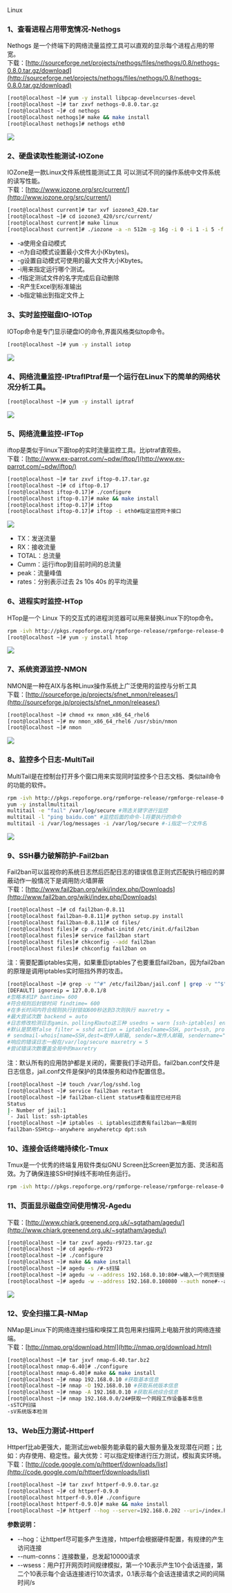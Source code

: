 Linux
<a name="wDMmQ"></a>
### 1、查看进程占用带宽情况-Nethogs
Nethogs 是一个终端下的网络流量监控工具可以直观的显示每个进程占用的带宽。<br />下载：[http://sourceforge.net/projects/nethogs/files/nethogs/0.8/nethogs-0.8.0.tar.gz/download](http://sourceforge.net/projects/nethogs/files/nethogs/0.8/nethogs-0.8.0.tar.gz/download)
```bash
[root@localhost ~]# yum -y install libpcap-develncurses-devel 
[root@localhost ~]# tar zxvf nethogs-0.8.0.tar.gz 
[root@localhost ~]# cd nethogs 
[root@localhost nethogs]# make && make install 
[root@localhost nethogs]# nethogs eth0
```
![](https://cdn.nlark.com/yuque/0/2020/webp/396745/1600699467946-a5664336-3ffb-48bd-8550-d565075822d8.webp#averageHue=%23474846&height=90&id=GZqn1&originHeight=90&originWidth=795&originalType=binary&ratio=1&rotation=0&showTitle=false&size=0&status=done&style=none&title=&width=795)
<a name="0FtOz"></a>
### 2、硬盘读取性能测试-IOZone
IOZone是一款Linux文件系统性能测试工具 可以测试不同的操作系统中文件系统的读写性能。<br />下载：[http://www.iozone.org/src/current/](http://www.iozone.org/src/current/)
```bash
[root@localhost current]# tar xvf iozone3_420.tar 
[root@localhost ~]# cd iozone3_420/src/current/ 
[root@localhost current]# make linux 
[root@localhost current]# ./iozone -a -n 512m -g 16g -i 0 -i 1 -i 5 -f /mnt/iozone -Rb ./iozone.xls
```

- -a使用全自动模式
- -n为自动模式设置最小文件大小(Kbytes)。
- -g设置自动模式可使用的最大文件大小Kbytes。
- -i用来指定运行哪个测试。
- -f指定测试文件的名字完成后自动删除
- -R产生Excel到标准输出
- -b指定输出到指定文件上
<a name="fPPxs"></a>
### 3、实时监控磁盘IO-IOTop
IOTop命令是专门显示硬盘IO的命令,界面风格类似top命令。
```bash
[root@localhost ~]# yum -y install iotop
```
![](https://cdn.nlark.com/yuque/0/2020/webp/396745/1600699467919-3302bff7-7d21-431a-bdf3-8c7c7ab18346.webp#averageHue=%2342433c&height=349&id=Sd83A&originHeight=349&originWidth=785&originalType=binary&ratio=1&rotation=0&showTitle=false&size=0&status=done&style=none&title=&width=785)
<a name="2ONCI"></a>
### 4、网络流量监控-IPtrafIPtraf是一个运行在Linux下的简单的网络状况分析工具。
```bash
[root@localhost ~]# yum -y install iptraf
```
![](https://cdn.nlark.com/yuque/0/2020/webp/396745/1600699467996-e2a81e18-2cb6-4072-80f0-6becb10352e3.webp#averageHue=%23efece4&height=363&id=ThlPE&originHeight=363&originWidth=791&originalType=binary&ratio=1&rotation=0&showTitle=false&size=0&status=done&style=shadow&title=&width=791)
<a name="7EKhA"></a>
### 5、网络流量监控-IFTop
iftop是类似于linux下面top的实时流量监控工具。比iptraf直观些。<br />下载：[http://www.ex-parrot.com/~pdw/iftop/](http://www.ex-parrot.com/~pdw/iftop/)
```bash
[root@localhost ~]# tar zxvf iftop-0.17.tar.gz 
[root@localhost ~]# cd iftop-0.17 
[root@localhost iftop-0.17]# ./configure 
[root@localhost iftop-0.17]# make && make install 
[root@localhost iftop-0.17]# iftop 
[root@localhost iftop-0.17]# iftop -i eth0#指定监控网卡接口
```
![](https://cdn.nlark.com/yuque/0/2020/webp/396745/1600699468046-9432f903-3967-4b21-bc3b-f0480613cd6c.webp#averageHue=%23131519&height=349&id=l4pw7&originHeight=349&originWidth=792&originalType=binary&ratio=1&rotation=0&showTitle=false&size=0&status=done&style=none&title=&width=792)

- TX：发送流量
- RX：接收流量
- TOTAL：总流量
- Cumm：运行iftop到目前时间的总流量
- peak：流量峰值
- rates：分别表示过去 2s 10s 40s 的平均流量
<a name="PUCFW"></a>
### 6、进程实时监控-HTop
HTop是一个 Linux 下的交互式的进程浏览器可以用来替换Linux下的top命令。
```bash
rpm -ivh http://pkgs.repoforge.org/rpmforge-release/rpmforge-release-0.5.2-2.el6.rf.x86_64.rpm（安装第三方YUM源）
[root@localhost ~]# yum -y install htop
```
![](https://cdn.nlark.com/yuque/0/2020/webp/396745/1600699467978-ca651c34-1ce8-4a3c-8454-2c20e4df61bb.webp#averageHue=%2343443e&height=362&id=h4kxw&originHeight=362&originWidth=793&originalType=binary&ratio=1&rotation=0&showTitle=false&size=0&status=done&style=none&title=&width=793)
<a name="X2svC"></a>
### 7、系统资源监控-NMON
NMON是一种在AIX与各种Linux操作系统上广泛使用的监控与分析工具<br />下载：[http://sourceforge.jp/projects/sfnet_nmon/releases/](http://sourceforge.jp/projects/sfnet_nmon/releases/)
```bash
[root@localhost ~]# chmod +x nmon_x86_64_rhel6 
[root@localhost ~]# mv nmon_x86_64_rhel6 /usr/sbin/nmon 
[root@localhost ~]# nmon
```
![](https://cdn.nlark.com/yuque/0/2020/webp/396745/1600699467996-a241bd93-06f6-4650-abaa-7ace25e57308.webp#height=245&id=YaRr2&originHeight=245&originWidth=788&originalType=binary&ratio=1&rotation=0&showTitle=false&size=0&status=done&style=none&title=&width=788)
<a name="rPmAJ"></a>
### 8、监控多个日志-MultiTail
MultiTail是在控制台打开多个窗口用来实现同时监控多个日志文档、类似tail命令的功能的软件。
```bash
rpm -ivh http://pkgs.repoforge.org/rpmforge-release/rpmforge-release-0.5.2-2.el6.rf.x86_64.rpm （安装第三方YUM源）
yum -y installmultitail 
multitail -e "fail" /var/log/secure #筛选关键字进行监控 
multitail -l "ping baidu.com" #监控后面的命令-l将要执行的命令 
multitail -i /var/log/messages -i /var/log/secure #-i指定一个文件名
```
![](https://cdn.nlark.com/yuque/0/2020/webp/396745/1600699468058-e0d3b6d7-ca62-4398-9838-e8f77c747ad1.webp#height=354&id=MIVVk&originHeight=354&originWidth=793&originalType=binary&ratio=1&rotation=0&showTitle=false&size=0&status=done&style=none&title=&width=793)
<a name="SOzeP"></a>
### 9、SSH暴力破解防护-Fail2ban
Fail2ban可以监视你的系统日志然后匹配日志的错误信息正则式匹配执行相应的屏蔽动作一般情况下是调用防火墙屏蔽<br />下载：[http://www.fail2ban.org/wiki/index.php/Downloads](http://www.fail2ban.org/wiki/index.php/Downloads)
```bash
[root@localhost ~]# cd fail2ban-0.8.11
[root@localhost fail2ban-0.8.11]# python setup.py install
[root@localhost fail2ban-0.8.11]# cd files/
[root@localhost files]# cp ./redhat-initd /etc/init.d/fail2ban 
[root@localhost files]# service fail2ban start
[root@localhost files]# chkconfig --add fail2ban
[root@localhost files]# chkconfig fail2ban on
```
注：需要配置iptables实用，如果重启iptables了也要重启fail2ban，因为fail2ban的原理是调用iptables实时阻挡外界的攻击。
```bash
[root@localhost ~]# grep -v "^#" /etc/fail2ban/jail.conf | grep -v "^$" 
[DEFAULT] ignoreip = 127.0.0.1/8
#忽略本机IP bantime= 600 
#符合规则后封锁时间 findtime= 600
#在多长时间内符合规则执行封锁如600秒达到3次则执行 maxretry = 
#最大尝试次数 backend = auto 
#日志修改检测日志gamin、polling和auto这三种 usedns = warn [ssh-iptables] enabled= true
#默认是禁用false filter = sshd action = iptables[name=SSH, port=ssh, protocol=tcp] 
# sendmail-whois[name=SSH,dest=收件人邮箱, sender=发件人邮箱, sendername="Fail2Ban"] logpath= /var/log/sshd.log
#响应的错误日志一般在/var/log/secure maxretry = 5
#尝试错误次数覆盖全局中的maxretry
```
注：默认所有的应用防护都是关闭的，需要我们手动开启。fail2ban.conf文件是日志信息，jail.conf文件是保护的具体服务和动作配置信息。
```bash
[root@localhost ~]# touch /var/log/sshd.log
[root@localhost ~]# service fail2ban restart
[root@localhost ~]# fail2ban-client status#查看监控已经开启
Status
|- Number of jail:1
`- Jail list: ssh-iptables
[root@localhost ~]# iptables -L iptables过滤表有fail2ban一条规则
fail2ban-SSHtcp--anywhere anywheretcp dpt:ssh
```
<a name="epRJd"></a>
### 10、连接会话终端持续化-Tmux
Tmux是一个优秀的终端复用软件类似GNU Screen比Screen更加方面、灵活和高效。为了确保连接SSH时掉线不影响任务运行。
```bash
rpm -ivh http://pkgs.repoforge.org/rpmforge-release/rpmforge-release-0.5.2-2.el6.rf.x86_64.rpm（安装第三方YUM源）
```
<a name="xhnfT"></a>
### 11、页面显示磁盘空间使用情况-Agedu
下载：[http://www.chiark.greenend.org.uk/~sgtatham/agedu/](http://www.chiark.greenend.org.uk/~sgtatham/agedu/)
```bash
[root@localhost ~]# tar zxvf agedu-r9723.tar.gz
[root@localhost ~]# cd agedu-r9723
[root@localhost ~]# ./configure
[root@localhost ~]# make && make install
[root@localhost ~]# agedu -s /#-s扫描
[root@localhost ~]# agedu -w --address 192.168.0.10:80#-w输入一个网页链接
[root@localhost ~]# agedu -w --address 192.168.0.108080 --auth none#--auth关闭认证如果不加端口号会生成一个随机的用浏览器访问
```
![](https://cdn.nlark.com/yuque/0/2020/webp/396745/1600699468049-8a5f646b-8f90-48b4-929c-5aee0168d367.webp#height=477&id=s9mg6&originHeight=477&originWidth=836&originalType=binary&ratio=1&rotation=0&showTitle=false&size=0&status=done&style=shadow&title=&width=836)
<a name="cYVGD"></a>
### 12、安全扫描工具-NMap
NMap是Linux下的网络连接扫描和嗅探工具包用来扫描网上电脑开放的网络连接端。<br />下载：[http://nmap.org/download.html](http://nmap.org/download.html)
```bash
[root@localhost ~]# tar jxvf nmap-6.40.tar.bz2
[root@localhost nmap-6.40]# ./configure
[root@localhost nmap-6.40]# make && make install 
[root@localhost ~]# nmap 192.168.0.10 #获取基本信息
[root@localhost ~]# nmap -O 192.168.0.10 #获取系统版本信息
[root@localhost ~]# nmap -A 192.168.0.10 #获取系统综合信息
[root@localhost ~]# nmap 192.168.0.0/24#获取一个网段工作设备基本信息
-sSTCP扫描
-sV系统版本检测
```
<a name="tlrfl"></a>
### 13、Web压力测试-Httperf
Httperf比ab更强大，能测试出web服务能承载的最大服务量及发现潜在问题；比如：内存使用、稳定性。最大优势：可以指定规律进行压力测试，模拟真实环境。<br />下载：[http://code.google.com/p/httperf/downloads/list](http://code.google.com/p/httperf/downloads/list)
```bash
[root@localhost ~]# tar zxvf httperf-0.9.0.tar.gz
[root@localhost ~]# cd httperf-0.9.0
[root@localhost httperf-0.9.0]# ./configure
[root@localhost httperf-0.9.0]# make && make install
[root@localhost ~]# httperf --hog --server=192.168.0.202 --uri=/index.html --num-conns= 10000 --wsess=10,10,0.1
```
**参数说明：**

- --hog：让httperf尽可能多产生连接，httperf会根据硬件配置，有规律的产生访问连接
- --num-conns：连接数量，总发起10000请求
- --wsess：用户打开网页时间规律模拟，第一个10表示产生10个会话连接，第二个10表示每个会话连接进行10次请求，0.1表示每个会话连接请求之间的间隔时间/s
